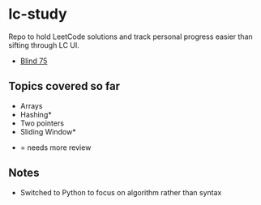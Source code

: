 # lc-study
Repo to hold LeetCode solutions and track personal progress easier than sifting through LC UI.

- [Blind 75](https://leetcode.com/discuss/general-discussion/460599/blind-75-leetcode-questions)

## Topics covered so far

- Arrays
- Hashing*
- Two pointers
- Sliding Window*

* = needs more review

## Notes

- Switched to Python to focus on algorithm rather than syntax